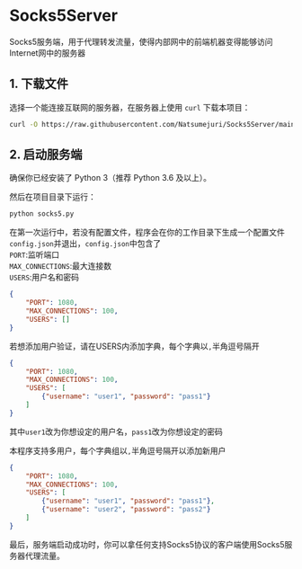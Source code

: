 # Socks5Server
Socks5服务端，用于代理转发流量，使得内部网中的前端机器变得能够访问Internet网中的服务器
## 1. 下载文件

选择一个能连接互联网的服务器，在服务器上使用 `curl` 下载本项目：

```bash
curl -O https://raw.githubusercontent.com/Natsumejuri/Socks5Server/main/socks5.py
```
## 2. 启动服务端

确保你已经安装了 Python 3（推荐 Python 3.6 及以上）。

然后在项目目录下运行：

```bash
python socks5.py
```
在第一次运行中，若没有配置文件，程序会在你的工作目录下生成一个配置文件`config.json`并退出，`config.json`中包含了  
`PORT`:监听端口  
`MAX_CONNECTIONS`:最大连接数  
`USERS`:用户名和密码  

```json
{
    "PORT": 1080,
    "MAX_CONNECTIONS": 100,
    "USERS": []
}
```
若想添加用户验证，请在USERS内添加字典，每个字典以`,`半角逗号隔开  
```json
{
    "PORT": 1080,
    "MAX_CONNECTIONS": 100,
    "USERS": [
        {"username": "user1", "password": "pass1"}
    ]
}

```
其中`user1`改为你想设定的用户名，`pass1`改为你想设定的密码  

本程序支持多用户，每个字典组以`,`半角逗号隔开以添加新用户  
```json
{
    "PORT": 1080,
    "MAX_CONNECTIONS": 100,
    "USERS": [
        {"username": "user1", "password": "pass1"},
        {"username": "user2", "password": "pass2"}
    ]
}

```

最后，服务端启动成功时，你可以拿任何支持Socks5协议的客户端使用Socks5服务器代理流量。
